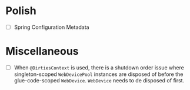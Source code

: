 # Polish
- [ ] Spring Configuration Metadata

# Miscellaneous 
- [ ] When `@DirtiesContext` is used, there is a shutdown order issue where 
singleton-scoped `WebDevicePool` instances are disposed of before the 
glue-code-scoped `WebDevice`. `WebDevice` needs to de disposed of first.